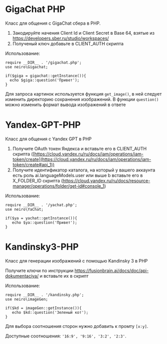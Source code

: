 # GigaChat PHP
Класс для общения с GigaChat сбера в PHP.

1. Закодируйте начения Client Id и Client Secret в Base 64, взятые из https://developers.sber.ru/studio/workspaces/
2. Полученый ключ добавьте в CLIENT_AUTH скрипта

Использование:
```
require __DIR__ . '/gigachat.php';
use neiro\Gigachat;

if($giga = gigachat::getInstance()){
  echo $giga::question('Привет');
}
```

Для запроса картинок используется функция ```get_image()```, в ней следует изменить директорию сохранения изображений.
В функции ```question()``` можно изменить формат вывода изображений в ответе

# Yandex-GPT-PHP
Класс для общения с Yandex GPT в PHP

1. Получите OAuth токен Яндекса и вставьте его в CLIENT_AUTH скрипта ([https://cloud.yandex.ru/ru/docs/iam/operations/iam-token/create](https://cloud.yandex.ru/ru/docs/iam/operations/iam-token/create#api_1))
2. Получите идентификатор каталога, на который у вашего аккаунта есть роль ai.languageModels.user или выше b вставьте его в X_FOLDER_ID скрипта (https://cloud.yandex.ru/ru/docs/resource-manager/operations/folder/get-id#console_1)
   
Использование:
```
require __DIR__ . '/yachat.php';
use neiro\YaChat;

if($ya = yachat::getInstance()){
   echo $ya::question('Привет');
}
```

# Kandinsky3-PHP
Класс для генерации изображений с помощью Kandinsky 3 в PHP

Получите ключи по инструкции https://fusionbrain.ai/docs/doc/api-dokumentaciya/ и вставьте их в скрипт 
   
Использование:
```
require __DIR__ . '/kandinsky.php';
use neiro\imageGen;

if($kd = imageGen::getInstance()){
   echo $kd::question('Зеленый кот');
}
```
Для выбора соотношения сторон нужно добавить к промту `[х:у]`.

Доступные соотношения: `'16:9', '9:16', '3:2', '2:3'`.
